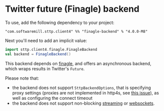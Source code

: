 # Twitter future (Finagle) backend

To use, add the following dependency to your project:

```
"com.softwaremill.sttp.client4" %% "finagle-backend" % "4.0.0-M8"
```

Next you'll need to add an implicit value:

```scala
import sttp.client4.finagle.FinagleBackend
val backend = FinagleBackend()
```

This backend depends on [finagle](https://twitter.github.io/finagle/), and offers an asynchronous backend, which wraps results in Twitter's `Future`.

Please note that: 

* the backend does not support `SttpBackendOptions`, that is specifying proxy settings (proxies are not implemented in http4s, see [this issue](https://github.com/http4s/http4s/issues/251)), as well as configuring the connect timeout 
* the backend does not support non-blocking [streaming](../requests/streaming.md) or [websockets](../websockets.md).
